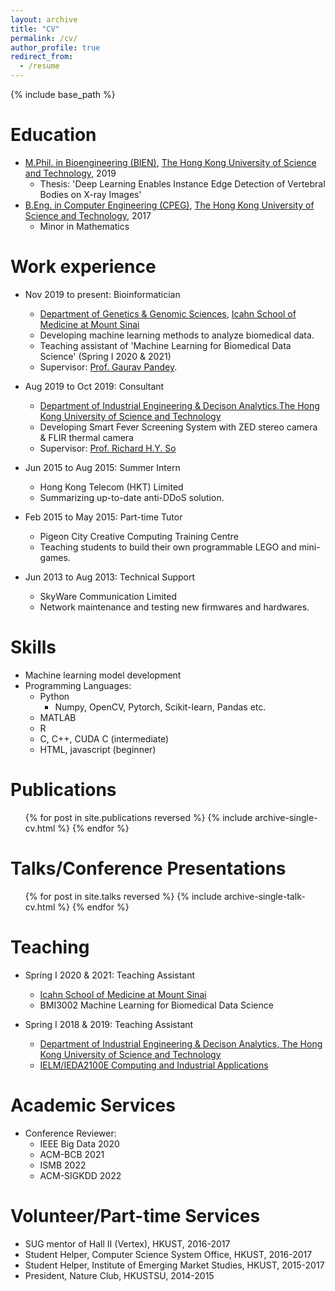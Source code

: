 ```yaml
---
layout: archive
title: "CV"
permalink: /cv/
author_profile: true
redirect_from:
  - /resume
---
```


{% include base_path %}

Education
======
* [M.Phil. in Bioengineering (BIEN)](https://bien.ust.hk/), [The Hong Kong University of Science and Technology](https://www.ust.hk/), 2019
  * Thesis: 'Deep Learning Enables Instance Edge Detection of Vertebral Bodies on X-ray Images'
* [B.Eng. in Computer Engineering (CPEG)](http://cpeg.ust.hk/cgi-bin/eng/index.php), [The Hong Kong University of Science and Technology](https://www.ust.hk/), 2017
  * Minor in Mathematics

Work experience
======
* Nov 2019 to present: Bioinformatician
  * [Department of Genetics & Genomic Sciences](https://icahn.mssm.edu/research/genomics),
[Icahn School of Medicine at Mount Sinai](https://icahn.mssm.edu/)
  * Developing machine learning methods to analyze biomedical data.
  * Teaching assistant of 'Machine Learning for Biomedical Data Science' (Spring I 2020 & 2021)
  * Supervisor: [Prof. Gaurav Pandey](https://gpandeylab.org/).

* Aug 2019 to Oct 2019: Consultant
  * [Department of Industrial Engineering & Decison Analytics](https://ieda.ust.hk/),[The Hong Kong University of Science and Technology](https://www.ust.hk/)
  * Developing Smart Fever Screening System with ZED stereo camera & FLIR thermal camera
  * Supervisor: [Prof. Richard H.Y. So](https://www.ieda.ust.hk/dfaculty/so/)

* Jun 2015 to Aug 2015: Summer Intern
  * Hong Kong Telecom (HKT) Limited
  * Summarizing up-to-date anti-DDoS solution.

* Feb 2015 to May 2015: Part-time Tutor
  * Pigeon City Creative Computing Training Centre
  * Teaching students to build their own programmable LEGO and mini-games.

* Jun 2013 to Aug 2013: Technical Support
  * SkyWare Communication Limited
  * Network maintenance and testing new firmwares and hardwares.
  
Skills
======
* Machine learning model development
* Programming Languages:
  * Python
    * Numpy, OpenCV, Pytorch, Scikit-learn, Pandas etc.
  * MATLAB
  * R
  * C, C++, CUDA C (intermediate)
  * HTML, javascript (beginner) 

Publications
======
  <ul>{% for post in site.publications reversed %}
    {% include archive-single-cv.html %}
  {% endfor %}</ul>
  
Talks/Conference Presentations
======
  <ul>{% for post in site.talks reversed %}
    {% include archive-single-talk-cv.html %}
  {% endfor %}</ul>
  
Teaching
======
<!--   <ul>{% for post in site.teaching %}
    {% include archive-single-cv.html %}
  {% endfor %}</ul> -->
* Spring I 2020 & 2021: Teaching Assistant
  * [Icahn School of Medicine at Mount Sinai](https://icahn.mssm.edu/)
  * BMI3002 Machine Learning for Biomedical Data Science

* Spring I 2018 & 2019: Teaching Assistant
  * [Department of Industrial Engineering & Decison Analytics, The Hong Kong University of Science and Technology](https://ieda.ust.hk/)
  * [IELM/IEDA2100E Computing and Industrial Applications](https://www.ieda.ust.hk/dfaculty/so/so_ie2100E.html)
  

Academic Services
======
* Conference Reviewer:
  * IEEE Big Data 2020
  * ACM-BCB 2021
  * ISMB 2022
  * ACM-SIGKDD 2022

Volunteer/Part-time Services
======
* SUG mentor of Hall II (Vertex), HKUST, 2016-2017
* Student Helper, Computer Science System Office, HKUST, 2016-2017
* Student Helper, Institute of Emerging Market Studies, HKUST, 2015-2017
* President, Nature Club, HKUSTSU, 2014-2015

